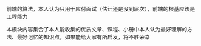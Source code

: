 前端的算法，本人认为只用于应付面试（估计还是没到层次），前端的根基应该是工程能力

本模块内容集合了本人能收集的优质文章、课程、小册中本人认为最好理解的方法、最好记忆的知识点，如果能给大家有所启发，将不胜荣幸

